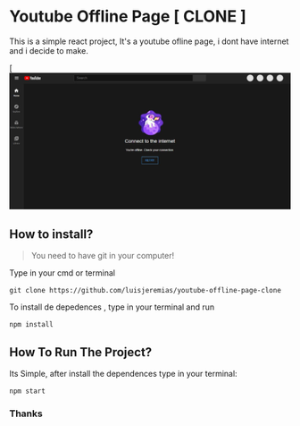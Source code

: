 # Youtube Offline Page [ CLONE ]

This is a simple react project, It's a youtube ofline page, i dont have internet and i decide to make.

[![Preview](https://github.com/luisjeremias/youtube-offline-page-clone/blob/master/capture.JPG?raw=true)

## How to install?

> You need to have git in your computer!

Type in your cmd or terminal

```
git clone https://github.com/luisjeremias/youtube-offline-page-clone
```

To install de depedences , type in your terminal and run
```
npm install
```

## How To Run The Project?
Its Simple, after install the dependences type in your terminal:

```
npm start
```
### Thanks